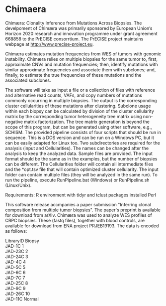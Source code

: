 # Chimaera
Chimæra: Clonality Inference from Mutations Across Biopsies. The develpoment of Chimæra was primarily sponsored by European Union’s Horizon 2020 research and innovation programme under grant agreement 668858 to the PrECISE consorrtium. The PrECISE project maintains webpage at http://www.precise-project.eu.

Chimæra estimates mutation frequencies from WES of tumors with genomic instability. Chimæra relies on multiple biopsies for the same tumor to, first, approximate CNVs and mutation frequencies; then, identify mutations with similar approximate frequencies and associate them with subclones; and, finally, to estimate the true frequencies of these mutations and the associated subclones.

The software will take as input a file or a collection of files with reference and alternative read counts, VAFs, and copy numbers of mutations commonly occurring in multiple biopsies. The output is the corresponding cluster cellularities of these mutations after clustering. Subclone usage within each biopsy can be calculated by division of the cluster cellularity matrix by the corresponding tumor heterogeneity tree matrix using non-negative matrix factorization. The tree matrix generation is beyond the scope of this program, but can be generated using other software, e.g., SCHISM.
The provided pipeline consists of four scripts that should be run in sequence. This is a DOS version and can be run on a Windows PC, but it can be easily adapted for Linux too. Two subdirectories are required for the analysis (input and Cellularities). The names can be changed after the analysis to keep the analyzed data. Sample files are provided. The input format should be the same as in the examples, but the number of biopsies can be different. The Cellularities folder will contain all intermediate files and the *opt.tsv file that will contain optimized cluster cellularity.  The input folder can contain multiple files (they will be analyzed in the same run).  To run the pipeline, execute RunPipeline.bat (Windows) or RunPipeline.sh (Linux/Unix).

Requirements:
R environment with tidyr and tclust packages installed
Perl

This software release accmpanies a paper submission "Inferring clonal composition from multiple tumor biopsies". The paper's preprint is available for download from arXiv. Chimæra was used to analyze WES profiles of CRPC biopsies. These (fastq files), together with blood controls, are available for download from ENA project PRJEB19193. The data is encoded as follows:


LibraryID	Biopsy
<Br>
JAD-1C  1 
<Br>
JAD-23C	2
<Br>
JAD-24C	3
<Br>
JAD-4C	4
<Br>
JAD-5C	5
<Br>
JAD-6C	6
<Br>
JAD-7C	7
<Br>
JAD-25C	8
<Br>
JAD-9C	9
<Br>
JAD-26C	10
<Br>
JAD-11C	Normal
